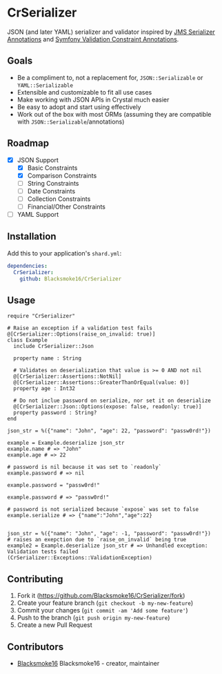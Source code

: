 # CrSerializer

JSON (and later YAML) serializer and validator inspired by [JMS Serializer Annotations](https://jmsyst.com/libs/serializer/master/reference/annotations) and [Symfony Validation Constraint Annotations](https://symfony.com/doc/current/reference/constraints.html).

## Goals

- Be a compliment to, not a replacement for, `JSON::Serializable` or `YAML::Serializable`
- Extensible and customizable to fit all use cases
- Make working with JSON APIs in Crystal much easier
- Be easy to adopt and start using effectively
- Work out of the box with most ORMs (assuming they are compatible with `JSON::Serializable`/annotations)

## Roadmap

- [x] JSON Support
  - [x] Basic Constraints
  - [x] Comparison Constraints
  - [ ] String Constraints
  - [ ] Date Constraints
  - [ ] Collection Constraints
  - [ ] Financial/Other Constraints
- [ ] YAML Support

## Installation

Add this to your application's `shard.yml`:

```yaml
dependencies:
  CrSerializer:
    github: Blacksmoke16/CrSerializer
```

## Usage

```crystal
require "CrSerializer"

# Raise an exception if a validation test fails
@[CrSerializer::Options(raise_on_invalid: true)]
class Example
  include CrSerializer::Json

  property name : String
  
  # Validates on deserialization that value is >= 0 AND not nil
  @[CrSerializer::Assertions::NotNil] 
  @[CrSerializer::Assertions::GreaterThanOrEqual(value: 0)] 
  property age : Int32
  
  # Do not inclue password on serialize, nor set it on deserialize
  @[CrSerializer::Json::Options(expose: false, readonly: true)]
  property password : String?
end

json_str = %({"name": "John", "age": 22, "password": "passw0rd!"})

example = Example.deserialize json_str
example.name # => "John"
example.age # => 22

# password is nil because it was set to `readonly`
example.password # => nil

example.password = "passw0rd!"

example.password # => "passw0rd!"

# password is not serialized because `expose` was set to false
example.serialize # => {"name":"John","age":22}


json_str = %({"name": "John", "age": -1, "password": "passw0rd!"})
# raises an exepction due to `raise_on_invalid` being true
example2 = Example.deserialize json_str # => Unhandled exception: Validation tests failed (CrSerializer::Exceptions::ValidationException)
```

## Contributing

1. Fork it (<https://github.com/Blacksmoke16/CrSerializer/fork>)
2. Create your feature branch (`git checkout -b my-new-feature`)
3. Commit your changes (`git commit -am 'Add some feature'`)
4. Push to the branch (`git push origin my-new-feature`)
5. Create a new Pull Request

## Contributors

- [Blacksmoke16](https://github.com/Blacksmoke16) Blacksmoke16 - creator, maintainer
